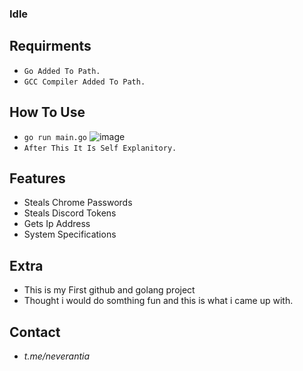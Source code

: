 ### Idle

## Requirments
- `Go Added To Path.`
- `GCC Compiler Added To Path.`


## How To Use
- `go run main.go`
![image](https://github.com/neverantia/idle/assets/142473250/a1a84017-e8cb-4be0-87e3-9a244d0e5f7d)
- `After This It Is Self Explanitory.`



## Features

- Steals Chrome Passwords
- Steals Discord Tokens
- Gets Ip Address
- System Specifications


## Extra
- This is my First github and golang project
- Thought i would do somthing fun and this is what i came up with.


## Contact
- *t.me/neverantia*
